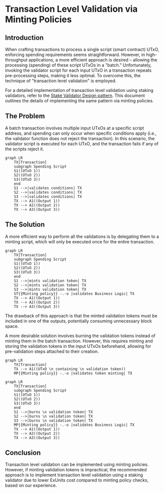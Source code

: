 # Transaction Level Validation via Minting Policies

## Introduction

When crafting transactions to process a single script (smart contract) UTxO, enforcing spending
requirements seems straightforward. However, in high-throughput applications, a more efficient
approach is desired – allowing the processing (spending) of these script UTxOs in a "batch."
Unfortunately, invoking the validator script for each input UTxO in a transaction repeats
pre-processing steps, making it less optimal. To overcome this, the technique of "transaction level
validation" is employed.

For a detailed implementation of transaction level validation using staking validators, refer to the
[Stake Validator Design pattern](STAKE-VALIDATOR.md). This document outlines the details of
implementing the same pattern via minting policies.

## The Problem

A batch transaction involves multiple input UTxOs at a specific script address, and spending can
only occur when specific conditions apply (i.e., the validator function does not reject the
transaction). In this scenario, the validator script is executed for each UTxO, and the transaction
fails if any of the scripts reject it.

```mermaid
graph LR
    TX[Transaction]
    subgraph Spending Script
    S1((UTxO 1))
    S2((UTxO 2))
    S3((UTxO 3))
    end
    S1 -->|validates conditions| TX
    S2 -->|validates conditions| TX
    S3 -->|validates conditions| TX
    TX --> A1((Output 1))
    TX --> A2((Output 2))
    TX --> A3((Output 3))
```

## The Solution

A more efficient way to perform all the validations is by delegating them to a minting script, which
will only be executed once for the entire transaction.

```mermaid
graph LR
    TX[Transaction]
    subgraph Spending Script
    S1((UTxO 1))
    S2((UTxO 2))
    S3((UTxO 3))
    end
    S1 -->|mints validation token| TX
    S2 -->|mints validation token| TX
    S3 -->|mints validation token| TX
    ST{{Minting policy}} -.-o |validates Business Logic| TX
    TX --> A1((Output 1))
    TX --> A2((Output 2))
    TX --> A3((Output 3))
```

The drawback of this approach is that the minted validation tokens must be included in one of the
outputs, potentially consuming unnecessary block space.

A more desirable solution involves burning the validation tokens instead of minting them in the
batch transaction. However, this requires minting and storing the validation tokens in the input
UTxOs beforehand, allowing for pre-validation steps attached to their creation.

```mermaid
graph LR
    TX[Transaction]
    TX --> A1((UTxO \n containing \n validation token))
    MP{{Minting policy}} -.-o |validates token minting| TX
```

```mermaid
graph LR
    TX[Transaction]
    subgraph Spending Script
    S1((UTxO 1))
    S2((UTxO 2))
    S3((UTxO 3))
    end
    S1 -->|burns \n validation token| TX
    S2 -->|burns \n validation token| TX
    S3 -->|burns \n validation token| TX
    MP{{Minting policy}} -.-o |validates Business Logic| TX
    TX --> A1((Output 1))
    TX --> A2((Output 2))
    TX --> A3((Output 3))
```

## Conclusion

Transaction level validation can be implemented using minting policies. However, if minting
validation tokens is impractical, the recommended approach is to implement transaction level
validation using a staking validator due to lower ExUnits cost compared to minting policy checks,
based on our experience.
